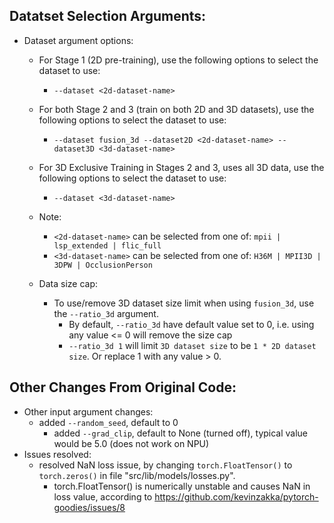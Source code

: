 ## Datatset Selection Arguments:

- Dataset argument options:
  - For Stage 1 (2D pre-training), use the following options to select the dataset to use:
    - `--dataset <2d-dataset-name>`

  - For both Stage 2 and 3 (train on both 2D and 3D datasets), use the following options to select the dataset to use:
    - `--dataset fusion_3d --dataset2D <2d-dataset-name> --dataset3D <3d-dataset-name>`

  - For 3D Exclusive Training in Stages 2 and 3, uses all 3D data, use the following options to select the dataset to use:
    - `--dataset <3d-dataset-name>`

  - Note:
    - `<2d-dataset-name>` can be selected from one of: `mpii | lsp_extended | flic_full`
    - `<3d-dataset-name>` can be selected from one of: `H36M | MPII3D | 3DPW | OcclusionPerson`
  
  - Data size cap:
    - To use/remove 3D dataset size limit when using `fusion_3d`, use the `--ratio_3d` argument.
      - By default, `--ratio_3d` have default value set to 0, i.e. using any value <= 0 will remove the size cap
      - `--ratio_3d 1` will limit `3D dataset size` to be `1 * 2D dataset size`. Or replace 1 with any value > 0.

## Other Changes From Original Code:

- Other input argument changes:
  - added `--random_seed`, default to 0
    - added `--grad_clip`, default to None (turned off), typical value would be 5.0 (does not work on NPU)
- Issues resolved:
  - resolved NaN loss issue, by changing `torch.FloatTensor()` to `torch.zeros()` in file "src/lib/models/losses.py".
    - torch.FloatTensor() is numerically unstable and causes NaN in loss value, according to https://github.com/kevinzakka/pytorch-goodies/issues/8
